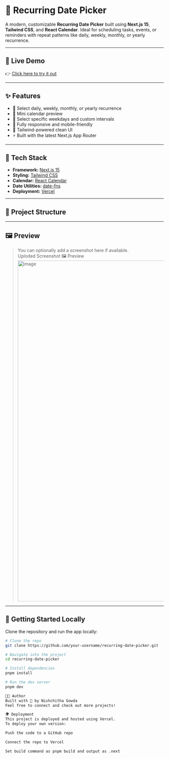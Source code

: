 # 📅 Recurring Date Picker

A modern, customizable **Recurring Date Picker** built using **Next.js 15**, **Tailwind CSS**, and **React Calendar**. Ideal for scheduling tasks, events, or reminders with repeat patterns like daily, weekly, monthly, or yearly recurrence.

---

## 🔗 Live Demo

👉 [Click here to try it out]((https://recurring-date-picker-qe99.vercel.app/))

---

## ✨ Features

- 🔁 Select daily, weekly, monthly, or yearly recurrence
- 📅 Mini calendar preview
- 📆 Select specific weekdays and custom intervals
- 📱 Fully responsive and mobile-friendly
- 🎨 Tailwind-powered clean UI
- ⚡ Built with the latest Next.js App Router

---

## 🧱 Tech Stack

- **Framework:** [Next.js 15](https://nextjs.org/)
- **Styling:** [Tailwind CSS](https://tailwindcss.com/)
- **Calendar:** [React Calendar](https://www.npmjs.com/package/react-calendar)
- **Date Utilities:** [date-fns](https://date-fns.org/)
- **Deployment:** [Vercel](https://vercel.com/)

---

## 📁 Project Structure


---

## 🖼️ Preview

> You can optionally add a screenshot here if available.  
> Uploded Screenshot 🖼️ Preview <img width="1920" height="1080" alt="image" src="https://github.com/user-attachments/assets/81907fa4-1e13-45a1-8f6e-b4c2c45939db" />


---

## 🚀 Getting Started Locally

Clone the repository and run the app locally:

```bash
# Clone the repo
git clone https://github.com/your-username/recurring-date-picker.git

# Navigate into the project
cd recurring-date-picker

# Install dependencies
pnpm install

# Run the dev server
pnpm dev

🧑‍💻 Author
Built with 💙 by Nishchitha Gowda
Feel free to connect and check out more projects!

🌍 Deployment
This project is deployed and hosted using Vercel.
To deploy your own version:

Push the code to a GitHub repo

Connect the repo to Vercel

Set build command as pnpm build and output as .next
